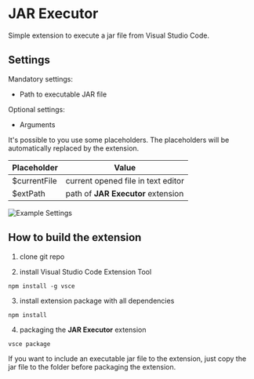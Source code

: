 # JAR Executor

Simple extension to execute a jar file from Visual Studio Code.

## Settings

Mandatory settings:
* Path to executable JAR file

Optional settings:
* Arguments

It's possible to you use some placeholders. The placeholders will be automatically replaced by the extension.

| Placeholder   | Value                              |
| ------------- | ---------------------------------- |
| $currentFile  | current opened file in text editor |
| $extPath      | path of **JAR Executor** extension |

![Example Settings](https://github.com/silvanbrenner/vscode-jarexecutor/blob/master/exampleSettings.jpg)

## How to build the extension

1. clone git repo

2. install Visual Studio Code Extension Tool
```
npm install -g vsce
```

3. install extension package with all dependencies
```
npm install
```

4. packaging the **JAR Executor** extension
```
vsce package
```

If you want to include an executable jar file to the extension, just copy the jar file to the folder before packaging the extension.
